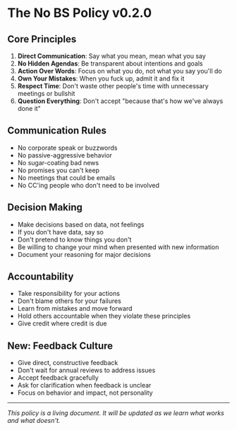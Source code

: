 # The No BS Policy v0.2.0

## Core Principles

1. **Direct Communication**: Say what you mean, mean what you say
2. **No Hidden Agendas**: Be transparent about intentions and goals
3. **Action Over Words**: Focus on what you do, not what you say you'll do
4. **Own Your Mistakes**: When you fuck up, admit it and fix it
5. **Respect Time**: Don't waste other people's time with unnecessary meetings or bullshit
6. **Question Everything**: Don't accept "because that's how we've always done it"

## Communication Rules

- No corporate speak or buzzwords
- No passive-aggressive behavior
- No sugar-coating bad news
- No promises you can't keep
- No meetings that could be emails
- No CC'ing people who don't need to be involved

## Decision Making

- Make decisions based on data, not feelings
- If you don't have data, say so
- Don't pretend to know things you don't
- Be willing to change your mind when presented with new information
- Document your reasoning for major decisions

## Accountability

- Take responsibility for your actions
- Don't blame others for your failures
- Learn from mistakes and move forward
- Hold others accountable when they violate these principles
- Give credit where credit is due

## New: Feedback Culture

- Give direct, constructive feedback
- Don't wait for annual reviews to address issues
- Accept feedback gracefully
- Ask for clarification when feedback is unclear
- Focus on behavior and impact, not personality

---

*This policy is a living document. It will be updated as we learn what works and what doesn't.* 